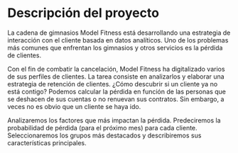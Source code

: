 # Descripción del proyecto

La cadena de gimnasios Model Fitness está desarrollando una estrategia de interacción con el cliente basada en datos analíticos. Uno de los problemas más comunes que enfrentan los gimnasios y otros servicios es la pérdida de clientes.

Con el fin de combatir la cancelación, Model Fitness ha digitalizado varios de sus perfiles de clientes. La tarea consiste en analizarlos y elaborar una estrategia de retención de clientes. ¿Cómo descubrir si un cliente ya no está contigo? Podemos calcular la pérdida en función de las personas que se deshacen de sus cuentas o no renuevan sus contratos. Sin embargo, a veces no es obvio que un cliente se haya ido.

Analizaremos los factores que más impactan la pérdida. Predeciremos la probabilidad de pérdida (para el próximo mes) para cada cliente. Seleccionaremos los grupos más destacados y describiremos sus características principales.